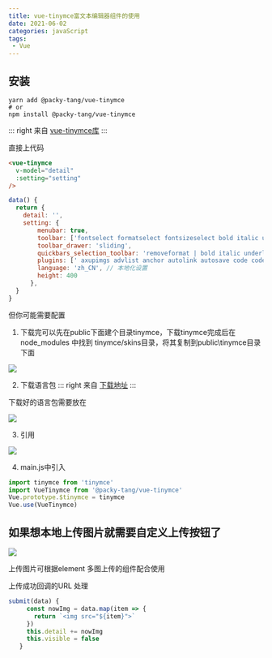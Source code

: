 ```yaml
---
title: vue-tinymce富文本编辑器组件的使用
date: 2021-06-02
categories: javaScript
tags:
 - Vue
---
```


## 安装

```npm
yarn add @packy-tang/vue-tinymce
# or
npm install @packy-tang/vue-tinymce
```
::: right
来自 [vue-tinymce库](https://github.com/lpreterite/vue-tinymce)
:::

直接上代码

```html
<vue-tinymce
  v-model="detail"
  :setting="setting"
/>
```

```js
data() {
  return {
    detail: '',
    setting: {
        menubar: true,
        toolbar: ['fontselect formatselect fontsizeselect bold italic underline strikethrough forecolor backcolor', 'alignleft aligncenter alignright outdent indent blockquote undo redo removeformat subscript superscriptcode  bullist numlist image charmap preview emoticons fullscreen'],
        toolbar_drawer: 'sliding',
        quickbars_selection_toolbar: 'removeformat | bold italic underline strikethrough | fontsizeselect forecolor backcolor',
        plugins: [' axupimgs advlist anchor autolink autosave code codesample  directionality emoticons fullscreen hr image imagetools insertdatetime link lists media nonbreaking noneditable pagebreak paste preview print save searchreplace spellchecker tabfocus table template textpattern visualblocks visualchars wordcount '],
        language: 'zh_CN', // 本地化设置
        height: 400
      },
  }
}
```

但你可能需要配置

1. 下载完可以先在public下面建个目录tinymce，下载tinymce完成后在node_modules 中找到 tinymce/skins目录，将其复制到public\tinymce目录下面
   
![](https://i.loli.net/2021/06/02/VU5Ha3DbAmhfGPE.png)

2. 下载语言包 
::: right
来自 [下载地址](https://www.tiny.cloud/get-tiny/language-packages/)
:::

下载好的语言包需要放在

![](https://i.loli.net/2021/06/02/J32KLpsSoRhyj45.png)

3. 引用

![](https://i.loli.net/2021/06/02/923yjZANMVdDIig.png)

4. main.js中引入
```js
import tinymce from 'tinymce'
import VueTinymce from '@packy-tang/vue-tinymce'
Vue.prototype.$tinymce = tinymce
Vue.use(VueTinymce)
```

## 如果想本地上传图片就需要自定义上传按钮了

![](https://i.loli.net/2021/06/02/BjZeEuhk4wmcOWi.png)

上传图片可根据element 多图上传的组件配合使用

 上传成功回调的URL 处理

 ```js
 submit(data) {
      const nowImg = data.map(item => {
        return `<img src="${item}">`
      })
      this.detail += nowImg
      this.visible = false
    }
```
